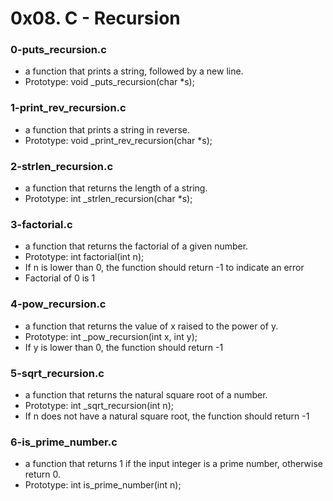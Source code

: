 # 0x08. C - Recursion

### 0-puts_recursion.c
- a function that prints a string, followed by a new line.
- Prototype: void _puts_recursion(char *s);

### 1-print_rev_recursion.c
- a function that prints a string in reverse.
- Prototype: void _print_rev_recursion(char *s);

### 2-strlen_recursion.c
- a function that returns the length of a string.
- Prototype: int _strlen_recursion(char *s);

### 3-factorial.c
- a function that returns the factorial of a given number.
- Prototype: int factorial(int n);
- If n is lower than 0, the function should return -1 to indicate an error
- Factorial of 0 is 1

### 4-pow_recursion.c
-  a function that returns the value of x raised to the power of y.
- Prototype: int _pow_recursion(int x, int y);
- If y is lower than 0, the function should return -1

### 5-sqrt_recursion.c
- a function that returns the natural square root of a number.
- Prototype: int _sqrt_recursion(int n);
- If n does not have a natural square root, the function should return -1

### 6-is_prime_number.c
- a function that returns 1 if the input integer is a prime number, otherwise return 0.
- Prototype: int is_prime_number(int n);


